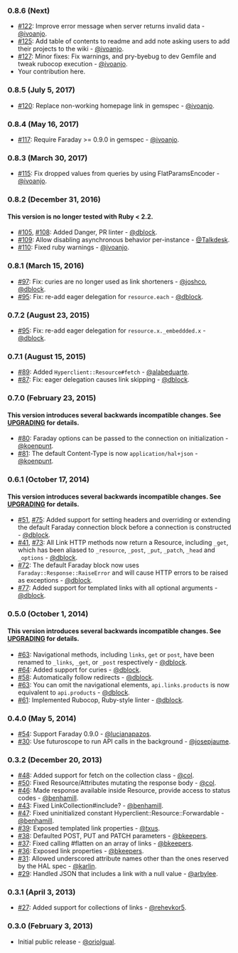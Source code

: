### 0.8.6 (Next)

* [#122](https://github.com/codegram/hyperclient/pull/122): Improve error message when server returns invalid data - [@ivoanjo](https://github.com/ivoanjo).
* [#125](https://github.com/codegram/hyperclient/pull/125): Add table of contents to readme and add note asking users to add their projects to the wiki - [@ivoanjo](https://github.com/ivoanjo).
* [#127](https://github.com/codegram/hyperclient/pull/127): Minor fixes: Fix warnings, and pry-byebug to dev Gemfile and tweak rubocop execution - [@ivoanjo](https://github.com/ivoanjo).
* Your contribution here.

### 0.8.5 (July 5, 2017)

* [#120](https://github.com/codegram/hyperclient/pull/120): Replace non-working homepage link in gemspec - [@ivoanjo](https://github.com/ivoanjo).

### 0.8.4 (May 16, 2017)

* [#117](https://github.com/codegram/hyperclient/issues/117): Require Faraday >= 0.9.0 in gemspec - [@ivoanjo](https://github.com/ivoanjo).

### 0.8.3 (March 30, 2017)

* [#115](https://github.com/codegram/hyperclient/pull/115): Fix dropped values from queries by using FlatParamsEncoder - [@ivoanjo](https://github.com/ivoanjo).

### 0.8.2 (December 31, 2016)

#### This version is no longer tested with Ruby < 2.2.

* [#105](https://github.com/codegram/hyperclient/pull/105), [#108](https://github.com/codegram/hyperclient/pull/108): Added Danger, PR linter - [@dblock](https://github.com/dblock).
* [#109](https://github.com/codegram/hyperclient/pull/109): Allow disabling asynchronous behavior per-instance - [@Talkdesk](https://github.com/Talkdesk).
* [#110](https://github.com/codegram/hyperclient/pull/110): Fixed ruby warnings - [@ivoanjo](https://github.com/ivoanjo).

### 0.8.1 (March 15, 2016)

* [#97](https://github.com/codegram/hyperclient/issues/97): Fix: curies are no longer used as link shorteners - [@joshco](https://github.com/joshco), [@dblock](https://github.com/dblock).
* [#95](https://github.com/codegram/hyperclient/issues/95): Fix: re-add eager delegation for `resource.each` - [@dblock](https://github.com/dblock).

### 0.7.2 (August 23, 2015)

* [#95](https://github.com/codegram/hyperclient/issues/95): Fix: re-add eager delegation for `resource.x._embeddded.x` - [@dblock](https://github.com/dblock).

### 0.7.1 (August 15, 2015)

* [#89](https://github.com/codegram/hyperclient/issues/89): Added `Hyperclient::Resource#fetch` - [@alabeduarte](https://github.com/alabeduarte).
* [#87](https://github.com/codegram/hyperclient/pull/87): Fix: eager delegation causes link skipping - [@dblock](https://github.com/dblock).

### 0.7.0 (February 23, 2015)

#### This version introduces several backwards incompatible changes. See [UPGRADING](UPGRADING.md) for details.

* [#80](https://github.com/codegram/hyperclient/pull/80): Faraday options can be passed to the connection on initialization - [@koenpunt](https://github.com/koenpunt).
* [#81](https://github.com/codegram/hyperclient/pull/81): The default Content-Type is now `application/hal+json` - [@koenpunt](https://github.com/koenpunt).

### 0.6.1 (October 17, 2014)

#### This version introduces several backwards incompatible changes. See [UPGRADING](UPGRADING.md) for details.

* [#51](https://github.com/codegram/hyperclient/issues/51), [#75](https://github.com/codegram/hyperclient/pull/75): Added support for setting headers and overriding or extending the default Faraday connection block before a connection is constructed - [@dblock](https://github.com/dblock).
* [#41](https://github.com/codegram/hyperclient/issues/41), [#73](https://github.com/codegram/hyperclient/pull/73): All Link HTTP methods now return a Resource, including `_get`, which has been aliased to `_resource`, `_post`, `_put`, `_patch`, `_head` and `_options` - [@dblock](https://github.com/dblock).
* [#72](https://github.com/codegram/hyperclient/pull/72): The default Faraday block now uses `Faraday::Response::RaiseError` and will cause HTTP errors to be raised as exceptions - [@dblock](https://github.com/dblock).
* [#77](https://github.com/codegram/hyperclient/pull/77): Added support for templated links with all optional arguments - [@dblock](https://github.com/dblock).

### 0.5.0 (October 1, 2014)

#### This version introduces several backwards incompatible changes. See [UPGRADING](UPGRADING.md) for details.

* [#63](https://github.com/codegram/hyperclient/pull/63): Navigational methods, including `links`, `get` or `post`, have been renamed to `_links`, `_get`, or `_post` respectively - [@dblock](https://github.com/dblock).
* [#64](https://github.com/codegram/hyperclient/issues/64): Added support for curies - [@dblock](https://github.com/dblock).
* [#58](https://github.com/codegram/hyperclient/issues/58): Automatically follow redirects - [@dblock](https://github.com/dblock).
* [#63](https://github.com/codegram/hyperclient/pull/63): You can omit the navigational elements, `api.links.products` is now equivalent to `api.products` - [@dblock](https://github.com/dblock).
* [#61](https://github.com/codegram/hyperclient/pull/61): Implemented Rubocop, Ruby-style linter - [@dblock](https://github.com/dblock).

### 0.4.0 (May 5, 2014)

* [#54](https://github.com/codegram/hyperclient/pull/54): Support Faraday 0.9.0 - [@lucianapazos](https://github.com/lucianapazos).
* [#30](https://github.com/codegram/hyperclient/pull/30): Use futuroscope to run API calls in the background - [@josepjaume](https://github.com/josepjaume).

### 0.3.2 (December 20, 2013)

* [#48](https://github.com/codegram/hyperclient/pull/48): Added support for fetch on the collection class - [@col](https://github.com/col).
* [#50](https://github.com/codegram/hyperclient/pull/50): Fixed Resource/Attributes mutating the response body - [@col](https://github.com/col).
* [#46](https://github.com/codegram/hyperclient/pull/46): Made response available inside Resource, provide access to status codes - [@benhamill](https://github.com/benhamill).
* [#43](https://github.com/codegram/hyperclient/pull/43): Fixed LinkCollection#include? - [@benhamill](https://github.com/benhamill).
* [#47](https://github.com/codegram/hyperclient/pull/47): Fixed uninitialized constant Hyperclient::Resource::Forwardable - [@benhamill](https://github.com/benhamill).
* [#39](https://github.com/codegram/hyperclient/pull/39): Exposed templated link properties - [@txus](https://github.com/txus).
* [#38](https://github.com/codegram/hyperclient/pull/38): Defaulted POST, PUT and PATCH parameters - [@bkeepers](https://github.com/bkeepers).
* [#37](https://github.com/codegram/hyperclient/pull/37): Fixed calling #flatten on an array of links - [@bkeepers](https://github.com/bkeepers).
* [#36](https://github.com/codegram/hyperclient/pull/36): Exposed link properties - [@bkeepers](https://github.com/bkeepers).
* [#31](https://github.com/codegram/hyperclient/pull/31): Allowed underscored attribute names other than the ones reserved by the HAL spec - [@karlin](https://github.com/karlin).
* [#29](https://github.com/codegram/hyperclient/pull/29): Handled JSON that includes a link with a null value - [@arbylee](https://github.com/arbylee).

### 0.3.1 (April 3, 2013)

* [#27](https://github.com/codegram/hyperclient/pull/27): Added support for collections of links - [@rehevkor5](https://github.com/rehevkor5).

### 0.3.0 (February 3, 2013)

* Initial public release - [@oriolgual](https://github.com/oriolgual).
